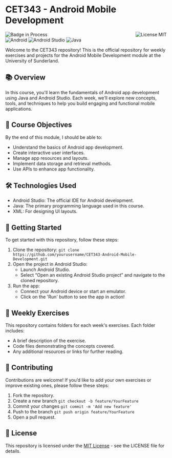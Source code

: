 # CET343 - Android Mobile Development
![Badge in Process](https://img.shields.io/badge/STATUS-IN%20PROCESS-green)
<img align="right" alt="License MIT" src="https://img.shields.io/badge/LICENSE-MIT-green" /> <br/>
<img alt="Android" src="https://img.shields.io/badge/-Android-3DDC84?style=flat-square&logo=android&logoColor=white" /> 
<img alt="Android Studio" src="https://img.shields.io/badge/-Android%20Studio-3DDC84?style=flat-square&logo=androidstudio&logoColor=white" />
<img alt="Java" src="https://img.shields.io/badge/-Java-EC2023?style=flat-square&logo=openjdk&logoColor=white" /> 

Welcome to the CET343 repository! This is the official repository for weekly exercises and projects for the Android Mobile Development module at the University of Sunderland.

## 📚 Overview
In this course, you'll learn the fundamentals of Android app development using Java and Android Studio. Each week, we’ll explore new concepts, tools, and techniques to help you build engaging and functional mobile applications.

## 🎯 Course Objectives
By the end of this module, I should be able to:
- Understand the basics of Android app development.
- Create interactive user interfaces.
- Manage app resources and layouts.
- Implement data storage and retrieval methods.
- Use APIs to enhance app functionality.

## 🛠️ Technologies Used
- Android Studio: The official IDE for Android development.
- Java: The primary programming language used in this course.
- XML: For designing UI layouts.

## 🚀 Getting Started
To get started with this repository, follow these steps:
1. Clone the repository: `git clone https://github.com/yourusername/CET343-Android-Mobile-Development.git`
2. Open the project in Android Studio:
    - Launch Android Studio.
    - Select “Open an existing Android Studio project” and navigate to the cloned repository.
3. Run the app:
    - Connect your Android device or start an emulator.
    - Click on the 'Run' button to see the app in action!

## 📅 Weekly Exercises
This repository contains folders for each week's exercises. Each folder includes:
- A brief description of the exercise.
- Code files demonstrating the concepts covered.
- Any additional resources or links for further reading.

## 🤝 Contributing
Contributions are welcome! If you’d like to add your own exercises or improve existing ones, please follow these steps:
1. Fork the repository.
2. Create a new branch `git checkout -b feature/YourFeature`
3. Commit your changes `git commit -m 'Add new feature'`
4. Push to the branch `git push origin feature/YourFeature`
5. Open a pull request.

## 📜 License
This repository is licensed under the [MIT License](https://opensource.org/license/mit/) - see the LICENSE file for details.
